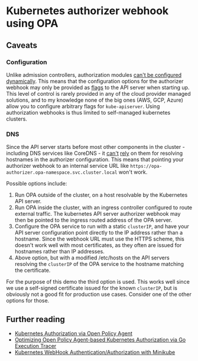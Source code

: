 # Kubernetes authorizer webhook using OPA

## Caveats

### Configuration

Unlike admission controllers, authorization modules [can't be configured
dynamically](https://github.com/kubernetes/kubernetes/issues/52511).
This means that the configuration options for the authorizer
webhook may only be provided as [flags](https://kubernetes.io/docs/reference/command-line-tools-reference/kube-apiserver/)
to the API server when starting up. This level of control is rarely provided
in any of the cloud provider managed solutions, and to my knowledge none of the
big ones (AWS, GCP, Azure) allow you to configure arbitrary flags for
`kube-apiserver`. Using authorization webhooks is thus limited to self-managed
kubernetes clusters.

### DNS

Since the API server starts before most other components in the cluster -
including DNS services like CoreDNS - it
[can't](https://github.com/kubernetes/kubernetes/pull/68890)
[rely](https://github.com/kubernetes/kubernetes/pull/71010) on them for
resolving hostnames in the authorizer configuration. This means that pointing
your authorizer webhook to an internal service URL like
`https://opa-authorizer.opa-namespace.svc.cluster.local` won't work.

Possible options include:

1. Run OPA outside of the cluster, on a host resolvable by the Kubernetes
   API server.
2. Run OPA inside the cluster, with an ingress controller configured to
   route external traffic. The kubernetes API server authorizer webhook
   may then be pointed to the ingress routed address of the OPA server.
3. Configure the OPA service to run with a static `clusterIP`, and have
   your API server configuration point directly to the IP address rather
   than a hostname. Since the webhook URL must use the HTTPS scheme, this
   doesn't work well with most certificates, as they often are issued for
   hostnames rather than IP addresses.
4. Above option, but with a modified /etc/hosts on the API servers resolving
   the `clusterIP` of the OPA service to the hostname matching the certificate.

For the purpose of this demo the third option is used. This works well since we
use a self-signed certificate issued for the known `clusterIP`, but is obviously
not a good fit for production use cases. Consider one of the other options for
those.

## Further reading

- [Kubernetes Authorization via Open Policy Agent](https://itnext.io/kubernetes-authorization-via-open-policy-agent-a9455d9d5ceb)
- [Optimizing Open Policy Agent-based Kubernetes Authorization via Go Execution Tracer](https://itnext.io/optimizing-open-policy-agent-based-kubernetes-authorization-via-go-execution-tracer-7b439bb5dc5b)
- [Kubernetes WebHook Authentication/Authorization with Minikube](https://medium.com/google-cloud/kubernetes-webhook-authentication-authorization-with-minikube-67b2b385ffd1)

